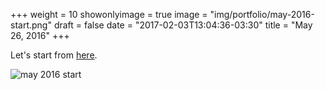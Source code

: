 +++
weight = 10
showonlyimage = true
image = "img/portfolio/may-2016-start.png"
draft = false
date = "2017-02-03T13:04:36-03:30"
title = "May 26, 2016"
+++

Let's start from [here](http://weibo.com/5868114019/DwBswlCwo?type=comment#_rnd1486139204702).

![may 2016 start][1]

[1]: /img/portfolio/may-2016-start.png
